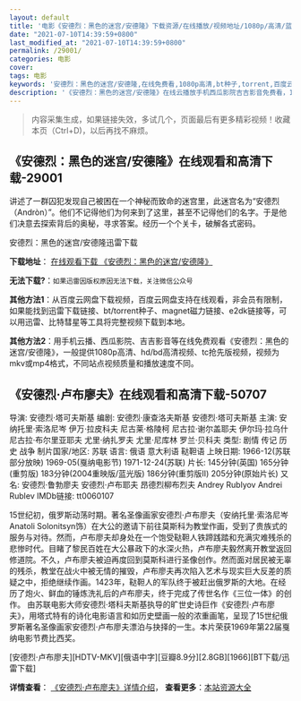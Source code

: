```yaml
---
layout: default
title: '电影《安德烈：黑色的迷宫/安德隆》下载资源/在线播放/视频地址/1080p/高清/蓝光'
date: "2021-07-10T14:39:59+0800"
last_modified_at: "2021-07-10T14:39:59+0800"
permalink: /29001/
categories: 电影
cover:
tags: 电影
keywords: '安德烈：黑色的迷宫/安德隆,在线免费看,1080p高清,bt种子,torrent,百度云盘,magnet,磁力链,迅雷下载资源'
description: '《安德烈：黑色的迷宫/安德隆》在线云播放手机西瓜影院吉吉影音免费看，1080p高清bd/hd未删减完整版和tc抢先枪版，mkv/mp4格式，附带bt/torrent种子、magnet/磁力链、百度云盘、网盘资源迅雷下载链接'
---
```


>内容采集生成，如果链接失效，多试几个，页面最后有更多精彩视频！收藏本页（Ctrl+D)，以后再找不麻烦。


## 《安德烈：黑色的迷宫/安德隆》在线观看和高清下载-29001

讲述了一群囚犯发现自己被困在一个神秘而致命的迷宫里，此迷宫名为“安德烈（Andròn）”。他们不记得他们为何来到了这里，甚至不记得他们的名字。于是他们决意去探索背后的奥秘，寻求答案。经历一个个关卡，破解各式密码。


安德烈：黑色的迷宫/安德隆迅雷下载

**下载地址**： [在线观看下载 《安德烈：黑色的迷宫/安德隆》](https://www.993dy.com//vod-detail-id-19584.html) 


**无法下载?**：`如果迅雷因版权原因无法下载，关注微信公众号 `

**其他方法1**：从百度云网盘下载视频，百度云网盘支持在线观看，非会员有限制，如果能找到迅雷下载链接、bt/torrent种子、magnet磁力链接、e2dk链接等，可以用迅雷、比特彗星等工具将完整视频下载到本地。

**其他方法2**：用手机云播、西瓜影院、吉吉影音等在线免费观看《安德烈：黑色的迷宫/安德隆》，一般提供1080p高清、hd/bd高清视频、tc抢先版视频，视频为mkv或mp4格式，不同站点视频质量和播放速度不同。


## 《安德烈·卢布廖夫》在线观看和高清下载-50707

导演: 安德烈·塔可夫斯基 编剧: 安德烈·康查洛夫斯基 安德烈·塔可夫斯基 主演: 安纳托里·索洛尼岑 伊万·拉皮科夫 尼古莱·格陵柯 尼古拉·谢尔盖耶夫 伊尔玛·拉乌什 尼古拉·布尔里亚耶夫 尤里·纳扎罗夫 尤里·尼库林 罗兰·贝科夫 类型: 剧情 传记 历史 战争 制片国家/地区: 苏联 语言: 俄语 意大利语 鞑靼语 上映日期: 1966-12(苏联部分放映) 1969-05(戛纳电影节) 1971-12-24(苏联) 片长: 145分钟(英国) 165分钟(重剪版) 183分钟(2004重映版/蓝光版) 186分钟(重剪版II) 205分钟(原始片长) 又名: 安德烈·鲁勃廖夫 安德烈·卢布耶夫 昂德烈柳布烈夫 Andrey Rublyov Andrei Rublev IMDb链接: tt0060107

15世纪初，俄罗斯动荡时期。著名圣像画家安德烈·卢布廖夫（安纳托里·索洛尼岑 Anatoli Solonitsyn饰）在大公的邀请下前往莫斯科为教堂作画，受到了贵族式的服务与对待。然而，卢布廖夫却身处在一个饱受鞑靼人铁蹄践踏和充满灾难残杀的悲惨时代。目睹了黎民百姓在大公暴政下的水深火热，卢布廖夫毅然离开教堂返回修道院。不久，卢布廖夫被迫再度回到莫斯科进行圣像创作。然而面对居民被无辜的残杀，教堂在战火中被无情的摧毁，卢布廖夫再次陷入艺术与现实巨大反差的质疑之中，拒绝继续作画。1423年，鞑靼人的军队终于被赶出俄罗斯的大地。在经历了炮火、鲜血的锤炼洗礼后的卢布廖夫，终于完成了传世名作《三位一体》的创作。 由苏联电影大师安德烈·塔科夫斯基执导的旷世史诗巨作《安德烈·卢布廖夫》，用塔式特有的诗化电影语言和如历史壁画一般的浓重画笔，呈现了15世纪俄罗斯著名圣像画家安德烈·卢布廖夫漂泊与抉择的一生。本片荣获1969年第22届戛纳电影节费比西奖。


[安德烈·卢布廖夫][HDTV-MKV][俄语中字][豆瓣8.9分][2.8GB][1966][BT下载/迅雷下载]

**详情查看**： [《安德烈·卢布廖夫》详情介绍](/movie/50707/)， **查看更多**：[本站资源大全](/movie/t/all/)

